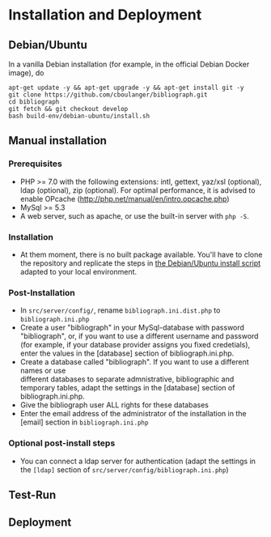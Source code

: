 # Installation and Deployment

## Debian/Ubuntu
In a vanilla Debian installation (for example, in the official Debian Docker image), do
```
apt-get update -y && apt-get upgrade -y && apt-get install git -y
git clone https://github.com/cboulanger/bibliograph.git
cd bibliograph
git fetch && git checkout develop
bash build-env/debian-ubuntu/install.sh
````

## Manual installation 

### Prerequisites
- PHP >= 7.0 with the following extensions: intl, gettext, yaz/xsl (optional), 
  ldap  (optional), zip (optional). For optimal performance, it is advised to enable 
  OPcache (http://php.net/manual/en/intro.opcache.php)
- MySql >= 5.3 
- A web server, such as apache, or use the built-in server with `php -S`.

### Installation 
- At them moment, there is no built package available. You'll have to clone the repository
  and replicate the steps in [the Debian/Ubuntu install script](../build-env/debian-ubuntu/install.sh) adapted to your local environment.

### Post-Installation 
- In `src/server/config/`, rename `bibliograph.ini.dist.php` to
  `bibliograph.ini.php`
- Create a user "bibliograph" in your MySql-database with password "bibliograph", or,
  if you want to use a different username and password (for example, if your database
  provider assigns you fixed credetials), enter the values in the [database] section 
  of bibliograph.ini.php.
- Create a database called "bibliograph". If you want to use a different names or use   
  different databases to separate admnistrative, bibliographic and temporary tables, 
  adapt the settings in the [database] section of bibliograph.ini.php.
- Give the bibliograph user ALL rights for these databases
- Enter the email address of the administrator of the installation in the 
  [email] section in `bibliograph.ini.php`

### Optional post-install steps
- You can connect a ldap server for authentication (adapt the settings in the `[ldap]` section of `src/server/config/bibliograph.ini.php`)

## Test-Run


## Deployment